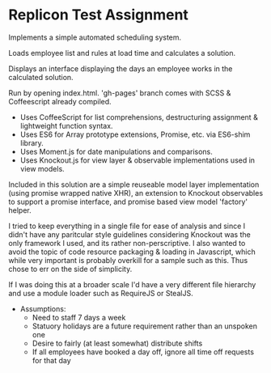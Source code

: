 # Replicon Test Assignment

Implements a simple automated scheduling system.

Loads employee list and rules at load time and calculates a solution.

Displays an interface displaying the days an employee works in the calculated solution.

Run by opening index.html. 'gh-pages' branch comes with SCSS & Coffeescript already compiled.

   * Uses CoffeeScript for list comprehensions, destructuring assignment & lightweight function syntax.
   * Uses ES6 for Array prototype extensions, Promise, etc. via ES6-shim library.
   * Uses Moment.js for date manipulations and comparisons.
   * Uses Knockout.js for view layer & observable implementations used in view models.

Included in this solution are a simple reuseable model layer implementation (using promise wrapped native XHR),
an extension to Knockout observables to support a promise interface, and promise based view model 'factory'
helper.

I tried to keep everything in a single file for ease of analysis and since I didn't have any paritcular
style guidelines considering Knockout was the only framework I used, and its rather non-perscriptive. I
also wanted to avoid the topic of code resource packaging & loading in Javascript, which while very
important is probably overkill for a sample such as this. Thus chose to err on the side of simplicity.

If I was doing this at a broader scale I'd have a very different file hierarchy and use a module loader
such as RequireJS or StealJS.

   * Assumptions:
      * Need to staff 7 days a week
      * Statuory holidays are a future requirement rather than an unspoken one
      * Desire to fairly (at least somewhat) distribute shifts
      * If all employees have booked a day off, ignore all time off requests for that day
